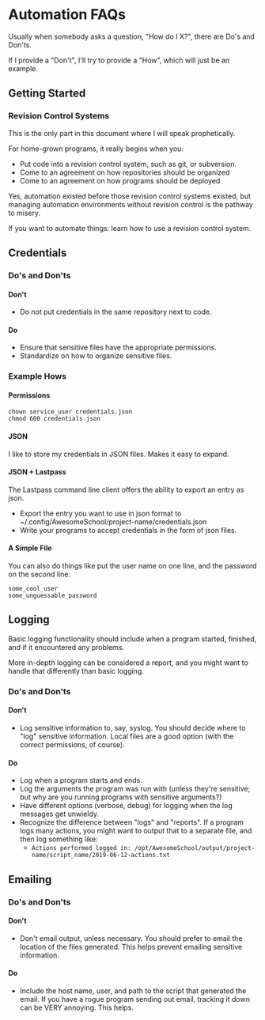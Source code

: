 # Automation FAQs

Usually when somebody asks a question, "How do I X?", there are Do's and Don'ts.

If I provide a "Don't", I'll try to provide a "How", which will just be an example.

## Getting Started

### Revision Control Systems

This is the only part in this document where I will speak prophetically.

For home-grown programs, it really begins when you:
* Put code into a revision control system, such as git, or subversion.
* Come to an agreement on how repositories should be organized
* Come to an agreement on how programs should be deployed

Yes, automation existed before those revision control systems existed, but managing
automation environments without revision control is the pathway to misery.

If you want to automate things: learn how to use a revision control system.

## Credentials

### Do's and Don'ts

#### Don't

* Do not put credentials in the same repository next to code.

#### Do

* Ensure that sensitive files have the appropriate permissions.
* Standardize on how to organize sensitive files.

### Example Hows

#### Permissions

```
chown service_user credentials.json
chmod 600 credentials.json
```

#### JSON

I like to store my credentials in JSON files.  Makes it easy to expand.

#### JSON + Lastpass

The Lastpass command line client offers the ability to export an entry as json.
* Export the entry you want to use in json format to ~/.config/AwesomeSchool/project-name/credentials.json
* Write your programs to accept credentials in the form of json files.

#### A Simple File

You can also do things like put the user name on one line, and the password on the second line:

```
some_cool_user
some_unguessable_password
```

## Logging

Basic logging functionality should include when a program started, finished, and
if it encountered any problems.

More in-depth logging can be considered a report, and you might want to handle that
differently than basic logging.

### Do's and Don'ts

#### Don't

* Log sensitive information to, say, syslog.
You should decide where to "log" sensitive information.
Local files are a good option (with the correct permissions, of course).

#### Do

* Log when a program starts and ends.
* Log the arguments the program was run with (unless they're sensitive; but why are you
running programs with sensitive arguments?)
* Have different options (verbose, debug) for logging when the log messages get unwieldy.
* Recognize the difference between "logs" and "reports".  If a program logs many actions,
you might want to output that to a separate file, and then log something like:
	* ```Actions performed logged in: /opt/AwesomeSchool/output/project-name/script_name/2019-06-12-actions.txt```
	
## Emailing

### Do's and Don'ts

#### Don't

* Don't email output, unless necessary.  You should prefer to email the location
of the files generated.  This helps prevent emailing sensitive information.

#### Do

* Include the host name, user, and path to the script that generated the email.
If you have a rogue program sending out email, tracking it down can be VERY annoying.
This helps.
